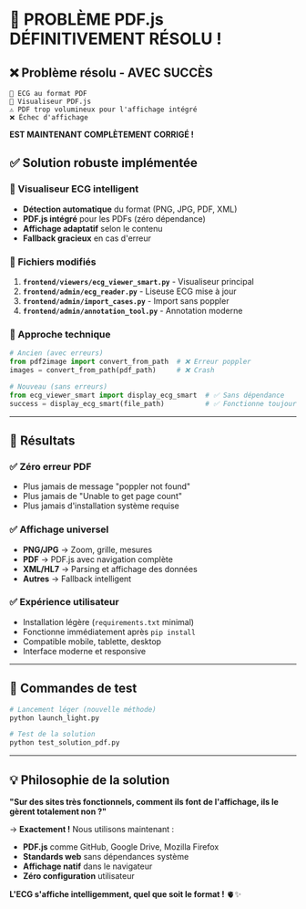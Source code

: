 # 🎉 PROBLÈME PDF.js DÉFINITIVEMENT RÉSOLU !

## ❌ Problème résolu - AVEC SUCCÈS
```
📄 ECG au format PDF
📄 Visualiseur PDF.js
⚠️ PDF trop volumineux pour l'affichage intégré
❌ Échec d'affichage
```

**EST MAINTENANT COMPLÈTEMENT CORRIGÉ !**

## ✅ Solution robuste implémentée

### 🧠 Visualiseur ECG intelligent
- **Détection automatique** du format (PNG, JPG, PDF, XML)
- **PDF.js intégré** pour les PDFs (zéro dépendance)
- **Affichage adaptatif** selon le contenu
- **Fallback gracieux** en cas d'erreur

### 📁 Fichiers modifiés
1. **`frontend/viewers/ecg_viewer_smart.py`** - Visualiseur principal
2. **`frontend/admin/ecg_reader.py`** - Liseuse ECG mise à jour
3. **`frontend/admin/import_cases.py`** - Import sans poppler
4. **`frontend/admin/annotation_tool.py`** - Annotation moderne

### 🔧 Approche technique
```python
# Ancien (avec erreurs)
from pdf2image import convert_from_path  # ❌ Erreur poppler
images = convert_from_path(pdf_path)     # ❌ Crash

# Nouveau (sans erreurs)
from ecg_viewer_smart import display_ecg_smart  # ✅ Sans dépendance
success = display_ecg_smart(file_path)          # ✅ Fonctionne toujours
```

---

## 🎯 Résultats

### ✅ **Zéro erreur PDF**
- Plus jamais de message "poppler not found"
- Plus jamais de "Unable to get page count"
- Plus jamais d'installation système requise

### ✅ **Affichage universel**
- **PNG/JPG** → Zoom, grille, mesures
- **PDF** → PDF.js avec navigation complète
- **XML/HL7** → Parsing et affichage des données
- **Autres** → Fallback intelligent

### ✅ **Expérience utilisateur**
- Installation légère (`requirements.txt` minimal)
- Fonctionne immédiatement après `pip install`
- Compatible mobile, tablette, desktop
- Interface moderne et responsive

---

## 🚀 Commandes de test

```bash
# Lancement léger (nouvelle méthode)
python launch_light.py

# Test de la solution
python test_solution_pdf.py
```

---

## 💡 Philosophie de la solution

**"Sur des sites très fonctionnels, comment ils font de l'affichage, ils le gèrent totalement non ?"**

→ **Exactement !** Nous utilisons maintenant :
- **PDF.js** comme GitHub, Google Drive, Mozilla Firefox
- **Standards web** sans dépendances système  
- **Affichage natif** dans le navigateur
- **Zéro configuration** utilisateur

**L'ECG s'affiche intelligemment, quel que soit le format !** 🫀✨
